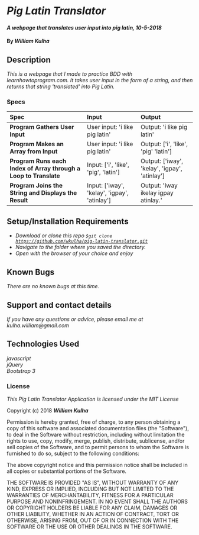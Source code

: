 # _Pig Latin Translator_

#### _A webpage that translates user input into pig latin, 10-5-2018_

#### By _**William Kulha**_

## Description

_This is a webpage that I made to practice BDD with learnhowtoprogram.com. It takes user input in the form of a string, and then returns that string 'translated' into Pig Latin._

### Specs
| Spec | Input | Output |
| :-------------     | :------------- | :------------- |
**Program Gathers User Input** | User input: 'i like pig latin' | Output: 'i like pig latin' |
**Program Makes an Array from Input** | User input: 'i like pig latin' | Output: ['i', 'like', 'pig' 'latin'] |
**Program Runs each Index of Array through a Loop to Translate** | Input: ['i', 'like', 'pig', 'latin'] | Output: ['iway', 'kelay', 'igpay', 'atinlay'] |
**Program Joins the String and Displays the Result** | Input: ['iway', 'kelay', 'igpay', 'atinlay'] | Output: 'Iway ikelay igpay atinlay.' |



## Setup/Installation Requirements

* _Download or clone this repo <code>$git clone https://github.com/wkulha/pig-latin-translator.git</code>_
* _Navigate to the folder where you saved the directory._
* _Open with the browser of your choice and enjoy_


## Known Bugs

_There are no known bugs at this time._

## Support and contact details

_If you have any questions or advice, please email me at kulha.william@gmail.com_

## Technologies Used

_javascript_\
_jQuery_\
_Bootstrap 3_

### License

*This Pig Latin Translator Application is licensed under the MIT License*

Copyright (c) 2018 **_William Kulha_**

Permission is hereby granted, free of charge, to any person obtaining a copy of this software and associated documentation files (the "Software"), to deal in the Software without restriction, including without limitation the rights to use, copy, modify, merge, publish, distribute, sublicense, and/or sell copies of the Software, and to permit persons to whom the Software is furnished to do so, subject to the following conditions:

The above copyright notice and this permission notice shall be included in all copies or substantial portions of the Software.

THE SOFTWARE IS PROVIDED "AS IS", WITHOUT WARRANTY OF ANY KIND, EXPRESS OR IMPLIED, INCLUDING BUT NOT LIMITED TO THE WARRANTIES OF MERCHANTABILITY, FITNESS FOR A PARTICULAR PURPOSE AND NONINFRINGEMENT. IN NO EVENT SHALL THE AUTHORS OR COPYRIGHT HOLDERS BE LIABLE FOR ANY CLAIM, DAMAGES OR OTHER LIABILITY, WHETHER IN AN ACTION OF CONTRACT, TORT OR OTHERWISE, ARISING FROM, OUT OF OR IN CONNECTION WITH THE SOFTWARE OR THE USE OR OTHER DEALINGS IN THE SOFTWARE.
